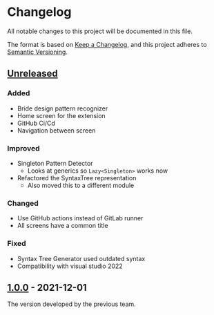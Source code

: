 # Changelog

All notable changes to this project will be documented in this file.

The format is based on [Keep a Changelog](https://keepachangelog.com/en/1.0.0/), and this project adheres
to [Semantic Versioning](https://semver.org/spec/v2.0.0.html).

## [Unreleased]

### Added

- Bride design pattern recognizer
- Home screen for the extension
- GitHub Ci/Cd
- Navigation between screen

### Improved

- Singleton Pattern Detector
    - Looks at generics so `Lazy<Singleton>` works now
- Refactored the SyntaxTree representation
    - Also moved this to a different module

### Changed

- Use GitHub actions instead of GitLab runner
- All screens have a common title

### Fixed

- Syntax Tree Generator used outdated syntax
- Compatibility with visual studio 2022

## [1.0.0] - 2021-12-01

The version developed by the previous team.

[Unreleased]: https://github.com/super-idesign/designpatternrecognizer/compare/v1.0.0...HEAD

[1.0.0]: https://github.com/super-idesign/designpatternrecognizer/releases/tag/v1.0.0
